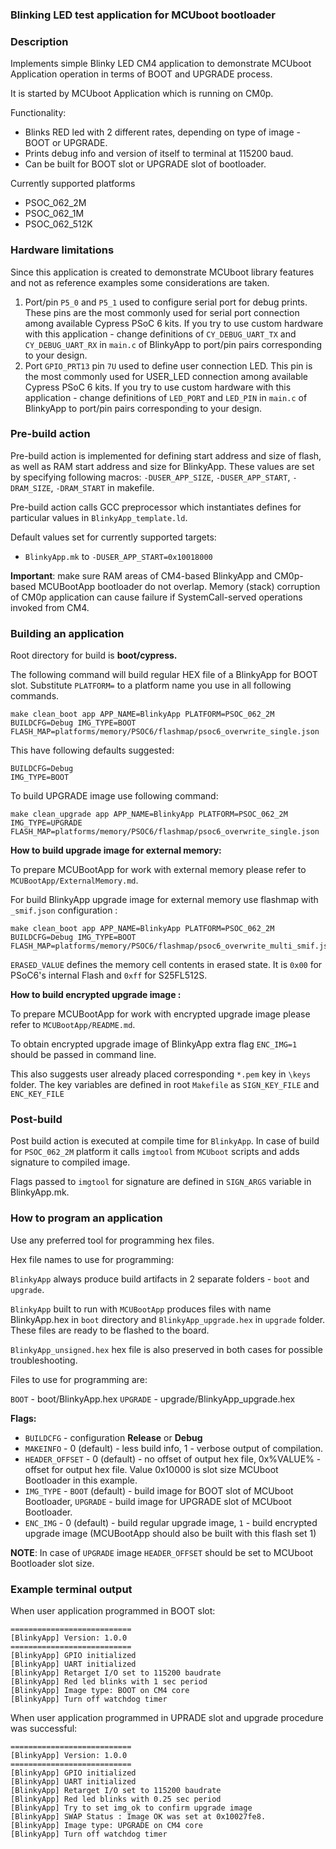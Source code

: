 ### Blinking LED test application for MCUboot bootloader

### Description

Implements simple Blinky LED CM4 application to demonstrate MCUboot Application operation in terms of BOOT and UPGRADE process.

It is started by MCUboot Application which is running on CM0p.

Functionality:

* Blinks RED led with 2 different rates, depending on type of image - BOOT or UPGRADE.
* Prints debug info and version of itself to terminal at 115200 baud.
* Can be built for BOOT slot or UPGRADE slot of bootloader.

Currently supported platforms

* PSOC_062_2M
* PSOC_062_1M
* PSOC_062_512K

### Hardware limitations

Since this application is created to demonstrate MCUboot library features and not as reference examples some considerations are taken.

1. Port/pin `P5_0` and `P5_1` used to configure serial port for debug prints. These pins are the most commonly used for serial port connection among available Cypress PSoC 6 kits. If you try to use custom hardware with this application - change definitions of `CY_DEBUG_UART_TX` and `CY_DEBUG_UART_RX` in `main.c` of BlinkyApp to port/pin pairs corresponding to your design.
2. Port `GPIO_PRT13` pin `7U` used to define user connection LED. This pin is the most commonly used for USER_LED connection among available Cypress PSoC 6 kits. If you try to use custom hardware with this application - change definitions of `LED_PORT` and `LED_PIN` in `main.c` of BlinkyApp to port/pin pairs corresponding to your design.

### Pre-build action

Pre-build action is implemented for defining start address and size of flash, as well as RAM start address and size for BlinkyApp.
These values are set by specifying following macros: `-DUSER_APP_SIZE`, `-DUSER_APP_START`, `-DRAM_SIZE`, `-DRAM_START` in makefile.

Pre-build action calls GCC preprocessor which instantiates defines for particular values in `BlinkyApp_template.ld`.

Default values set for currently supported targets:
* `BlinkyApp.mk` to `-DUSER_APP_START=0x10018000`

**Important**: make sure RAM areas of CM4-based BlinkyApp and CM0p-based MCUBootApp bootloader do not overlap.
Memory (stack) corruption of CM0p application can cause failure if SystemCall-served operations invoked from CM4.

### Building an application

Root directory for build is **boot/cypress.**

The following command will build regular HEX file of a BlinkyApp for BOOT slot. Substitute `PLATFORM=` to a platform name you use in all following commands.

    make clean_boot app APP_NAME=BlinkyApp PLATFORM=PSOC_062_2M BUILDCFG=Debug IMG_TYPE=BOOT FLASH_MAP=platforms/memory/PSOC6/flashmap/psoc6_overwrite_single.json

This have following defaults suggested:

    BUILDCFG=Debug
    IMG_TYPE=BOOT

To build UPGRADE image use following command:

    make clean_upgrade app APP_NAME=BlinkyApp PLATFORM=PSOC_062_2M IMG_TYPE=UPGRADE FLASH_MAP=platforms/memory/PSOC6/flashmap/psoc6_overwrite_single.json

**How to build upgrade image for external memory:**

To prepare MCUBootApp for work with external memory please refer to `MCUBootApp/ExternalMemory.md`.

For build BlinkyApp upgrade image for external memory use flashmap with `_smif.json` configuration :

    make clean_boot app APP_NAME=BlinkyApp PLATFORM=PSOC_062_2M BUILDCFG=Debug IMG_TYPE=BOOT FLASH_MAP=platforms/memory/PSOC6/flashmap/psoc6_overwrite_multi_smif.json

`ERASED_VALUE` defines the memory cell contents in erased state. It is `0x00` for PSoC6's internal Flash and `0xff` for S25FL512S.

**How to build encrypted upgrade image :**

To prepare MCUBootApp for work with encrypted upgrade image please refer to `MCUBootApp/README.md`.

To obtain encrypted upgrade image of BlinkyApp extra flag `ENC_IMG=1` should be passed in command line.

This also suggests user already placed corresponding `*.pem` key in `\keys` folder. The key variables are defined in root `Makefile` as `SIGN_KEY_FILE` and `ENC_KEY_FILE`

### Post-build

Post build action is executed at compile time for `BlinkyApp`. In case of build for `PSOC_062_2M` platform it calls `imgtool` from `MCUboot` scripts and adds signature to compiled image.

Flags passed to `imgtool` for signature are defined in `SIGN_ARGS` variable in BlinkyApp.mk.

### How to program an application

Use any preferred tool for programming hex files.

Hex file names to use for programming:

`BlinkyApp` always produce build artifacts in 2 separate folders - `boot` and `upgrade`.

`BlinkyApp` built to run with `MCUBootApp` produces files with name BlinkyApp.hex in `boot` directory and `BlinkyApp_upgrade.hex` in `upgrade` folder. These files are ready to be flashed to the board.

`BlinkyApp_unsigned.hex` hex file is also preserved in both cases for possible troubleshooting.

Files to use for programming are:

`BOOT` - boot/BlinkyApp.hex
`UPGRADE` - upgrade/BlinkyApp_upgrade.hex

**Flags:**
- `BUILDCFG` - configuration **Release** or **Debug**
- `MAKEINFO` - 0 (default) - less build info, 1 - verbose output of compilation.
- `HEADER_OFFSET` - 0 (default) - no offset of output hex file, 0x%VALUE% - offset for output hex file. Value 0x10000 is slot size MCUboot Bootloader in this example.
- `IMG_TYPE` - `BOOT` (default) - build image for BOOT slot of MCUboot Bootloader, `UPGRADE` - build image for UPGRADE slot of MCUboot Bootloader.
- `ENC_IMG` - 0 (default) - build regular upgrade image, `1` - build encrypted upgrade image (MCUBootApp should also be built with this flash set 1)

**NOTE**: In case of `UPGRADE` image `HEADER_OFFSET` should be set to MCUboot Bootloader slot size.

### Example terminal output

When user application programmed in BOOT slot:

    ===========================
    [BlinkyApp] Version: 1.0.0
    ===========================
    [BlinkyApp] GPIO initialized 
    [BlinkyApp] UART initialized 
    [BlinkyApp] Retarget I/O set to 115200 baudrate 
    [BlinkyApp] Red led blinks with 1 sec period
    [BlinkyApp] Image type: BOOT on CM4 core
    [BlinkyApp] Turn off watchdog timer

When user application programmed in UPRADE slot and upgrade procedure was successful:

    ===========================
    [BlinkyApp] Version: 1.0.0
    ===========================
    [BlinkyApp] GPIO initialized 
    [BlinkyApp] UART initialized 
    [BlinkyApp] Retarget I/O set to 115200 baudrate 
    [BlinkyApp] Red led blinks with 0.25 sec period
    [BlinkyApp] Try to set img_ok to confirm upgrade image
    [BlinkyApp] SWAP Status : Image OK was set at 0x10027fe8.
    [BlinkyApp] Image type: UPGRADE on CM4 core
    [BlinkyApp] Turn off watchdog timer
